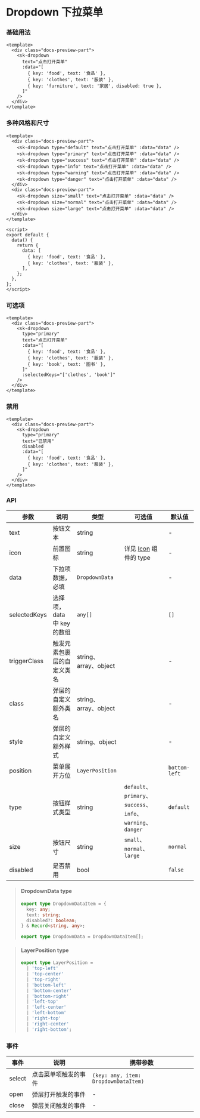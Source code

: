 # Dropdown 下拉菜单

### 基础用法

<div class="docs-preview-part">
  <client-only>
    <sk-dropdown
      text="点击打开菜单"
      :data="[
        { key: 'food', text: '食品' },
        { key: 'clothes', text: '服装' },
        { key: 'furniture', text: '家居', disabled: true },
      ]"
    />
  </client-only>
</div>

```vue
<template>
  <div class="docs-preview-part">
    <sk-dropdown
      text="点击打开菜单"
      :data="[
        { key: 'food', text: '食品' },
        { key: 'clothes', text: '服装' },
        { key: 'furniture', text: '家居', disabled: true },
      ]"
    />
  </div>
</template>
```

### 多种风格和尺寸

<client-only>
  <DropdownTheme />
</client-only>

```vue
<template>
  <div class="docs-preview-part">
    <sk-dropdown type="default" text="点击打开菜单" :data="data" />
    <sk-dropdown type="primary" text="点击打开菜单" :data="data" />
    <sk-dropdown type="success" text="点击打开菜单" :data="data" />
    <sk-dropdown type="info" text="点击打开菜单" :data="data" />
    <sk-dropdown type="warning" text="点击打开菜单" :data="data" />
    <sk-dropdown type="danger" text="点击打开菜单" :data="data" />
  </div>
  <div class="docs-preview-part">
    <sk-dropdown size="small" text="点击打开菜单" :data="data" />
    <sk-dropdown size="normal" text="点击打开菜单" :data="data" />
    <sk-dropdown size="large" text="点击打开菜单" :data="data" />
  </div>
</template>

<script>
export default {
  data() {
    return {
      data: [
        { key: 'food', text: '食品' },
        { key: 'clothes', text: '服装' },
      ],
    };
  },
};
</script>
```

### 可选项

<div class="docs-preview-part">
  <client-only>
    <sk-dropdown
      type="primary"
      text="点击打开菜单"
      :data="[
        { key: 'food', text: '食品' },
        { key: 'clothes', text: '服装' },
        { key: 'book', text: '图书' },
      ]"
      :selectedKeys="['clothes', 'book']"
    />
  </client-only>
</div>

```vue
<template>
  <div class="docs-preview-part">
    <sk-dropdown
      type="primary"
      text="点击打开菜单"
      :data="[
        { key: 'food', text: '食品' },
        { key: 'clothes', text: '服装' },
        { key: 'book', text: '图书' },
      ]"
      :selectedKeys="['clothes', 'book']"
    />
  </div>
</template>
```

### 禁用

<div class="docs-preview-part">
  <client-only>
    <sk-dropdown
      type="primary"
      text="已禁用"
      disabled
      :data="[
        { key: 'food', text: '食品' },
        { key: 'clothes', text: '服装' },
      ]"
    />
  </client-only>
</div>

```vue
<template>
  <div class="docs-preview-part">
    <sk-dropdown
      type="primary"
      text="已禁用"
      disabled
      :data="[
        { key: 'food', text: '食品' },
        { key: 'clothes', text: '服装' },
      ]"
    />
  </div>
</template>
```

### API

| 参数         | 说明                       | 类型                  | 可选值                                                       | 默认值        |
| ------------ | -------------------------- | --------------------- | ------------------------------------------------------------ | ------------- |
| text         | 按钮文本                   | string                |                                                              | -             |
| icon         | 前置图标                   | string                | 详见 [Icon](../icon/index#内置图标) 组件的 type              | -             |
| data         | 下拉项数据，必填           | `DropdownData`        |                                                              | -             |
| selectedKeys | 选择项，data 中 key 的数组 | `any[]`               |                                                              | `[]`          |
| triggerClass | 触发元素包裹层的自定义类名 | string、array、object |                                                              | -             |
| class        | 弹层的自定义额外类名       | string、array、object |                                                              | -             |
| style        | 弹层的自定义额外样式       | string、object        |                                                              | -             |
| position     | 菜单展开方位               | `LayerPosition`       |                                                              | `bottom-left` |
| type         | 按钮样式类型               | string                | `default`、`primary`、`success`、`info`、`warning`、`danger` | `default`     |
| size         | 按钮尺寸                   | string                | `small`、`normal`、`large`                                   | `normal`      |
| disabled     | 是否禁用                   | bool                  |                                                              | `false`       |

> #### DropdownData <sk-tag ghost>type</sk-tag>
>
> ```ts
> export type DropdownDataItem = {
>   key: any;
>   text: string;
>   disabled?: boolean;
> } & Record<string, any>;
>
> export type DropdownData = DropdownDataItem[];
> ```

> #### LayerPosition <sk-tag ghost>type</sk-tag>
>
> ```ts
> export type LayerPosition =
>   | 'top-left'
>   | 'top-center'
>   | 'top-right'
>   | 'bottom-left'
>   | 'bottom-center'
>   | 'bottom-right'
>   | 'left-top'
>   | 'left-center'
>   | 'left-bottom'
>   | 'right-top'
>   | 'right-center'
>   | 'right-bottom';
> ```

### 事件

| 事件   | 说明                 | 携带参数                             |
| ------ | -------------------- | ------------------------------------ |
| select | 点击菜单项触发的事件 | `(key: any, item: DropdownDataItem)` |
| open   | 弹层打开触发的事件   | -                                    |
| close  | 弹层关闭触发的事件   | -                                    |
